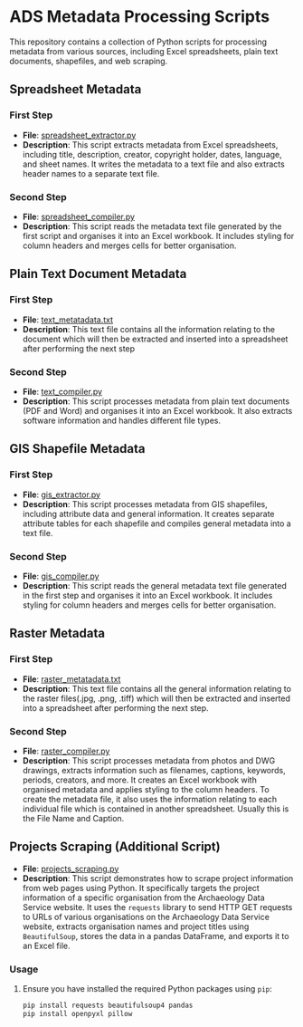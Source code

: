 # ADS Metadata Processing Scripts

This repository contains a collection of Python scripts for processing metadata from various sources, including Excel spreadsheets, plain text documents, shapefiles, and web scraping.

## Spreadsheet Metadata

### First Step

- **File**: [spreadsheet_extractor.py](spreadsheet_metadata)
- **Description**: This script extracts metadata from Excel spreadsheets, including title, description, creator, copyright holder, dates, language, and sheet names. It writes the metadata to a text file and also extracts header names to a separate text file.

### Second Step

- **File**: [spreadsheet_compiler.py](spreadsheet_metadata)
- **Description**: This script reads the metadata text file generated by the first script and organises it into an Excel workbook. It includes styling for column headers and merges cells for better organisation.

## Plain Text Document Metadata

### First Step

- **File**: [text_metatadata.txt](plain_text_document_metadata)
- **Description**: This text file contains all the information relating to the document which will then be extracted and inserted into a spreadsheet after performing the next step

### Second Step

- **File**: [text_compiler.py](plain_text_document_metadata)
- **Description**: This script processes metadata from plain text documents (PDF and Word) and organises it into an Excel workbook. It also extracts software information and handles different file types.

## GIS Shapefile Metadata

### First Step

- **File**: [gis_extractor.py](gis_metadata)
- **Description**: This script processes metadata from GIS shapefiles, including attribute data and general information. It creates separate attribute tables for each shapefile and compiles general metadata into a text file.

### Second Step

- **File**: [gis_compiler.py](gis_metadata)
- **Description**: This script reads the general metadata text file generated in the first step and organises it into an Excel workbook. It includes styling for column headers and merges cells for better organisation.

## Raster Metadata

### First Step

- **File**: [raster_metatadata.txt](raster_metadata)
- **Description**: This text file contains all the general information relating to the raster files(.jpg, .png, .tiff) which will then be extracted and inserted into a spreadsheet after performing the next step.

### Second Step

- **File**: [raster_compiler.py](raster_metadata)
- **Description**: This script processes metadata from photos and DWG drawings, extracts information such as filenames, captions, keywords, periods, creators, and more. It creates an Excel workbook with organised metadata and applies styling to the column headers. To create the metadata file, it also uses the information relating to each individual file which is contained in another spreadsheet. Usually this is the File Name and Caption.


## Projects Scraping (Additional Script)

- **File**: [projects_scraping.py](projects_scraping)
- **Description**: This script demonstrates how to scrape project information from web pages using Python. It specifically targets the project information of a specific organisation from the Archaeology Data Service website. It uses the `requests` library to send HTTP GET requests to URLs of various organisations on the Archaeology Data Service website, extracts organisation names and project titles using `BeautifulSoup`, stores the data in a pandas DataFrame, and exports it to an Excel file.

### Usage

1. Ensure you have installed the required Python packages using `pip`:

   ```bash
   pip install requests beautifulsoup4 pandas
   pip install openpyxl pillow
